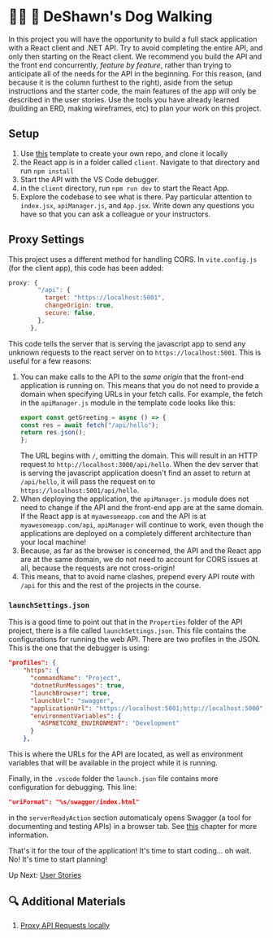 # 🐕‍🦺 🐩 DeShawn's Dog Walking
In this project you will have the opportunity to build a full stack application with a React client and .NET API. Try to avoid completing the entire API, and only then starting on the React client. We recommend you build the API and the front end concurrently, _feature by feature_, rather than trying to anticipate all of the needs for the API in the beginning. For this reason, (and because it is the column furthest to the right), aside from the setup instructions and the starter code, the main features of the app will only be described in the user stories. Use the tools you have already learned (building an ERD, making wireframes, etc) to plan your work on this project. 

## Setup

1. Use [this](https://github.com/nss-group-projects/dotnet-deshawns-react) template to create your own repo, and clone it locally
1. the React app is in a folder called `client`. Navigate to that directory and run `npm install`
1. Start the API with the VS Code debugger. 
1. in the `client` directory, run `npm run dev` to start the React App. 
1. Explore the codebase to see what is there. Pay particular attention to `index.jsx`, `apiManager.js`, and `App.jsx`. Write down any questions you have so that you can ask a colleague or your instructors. 

## Proxy Settings
This project uses a different method for handling CORS. In `vite.config.js` (for the client app), this code has been added:
``` js
proxy: {
        "/api": {
          target: "https://localhost:5001",
          changeOrigin: true,
          secure: false,
        },
      },
```
This code tells the server that is serving the javascript app to send any unknown requests to the react server  on to `https://localhost:5001`. This is useful for a few reasons: 
1. You can make calls to the API to the _same origin_ that the front-end application is running on. This means that you do not need to provide a domain when specifying URLs in your fetch calls. For example, the fetch in the `apiManager.js` module in the template code looks like this:
    ``` javascript
    export const getGreeting = async () => {
    const res = await fetch("/api/hello");
    return res.json();
    };
    ```
    The URL begins with `/`, omitting the domain. This will result in an HTTP request to `http://localhost:3000/api/hello`. When the dev server that is serving the javascript application doesn't find an asset to return at `/api/hello`, it will pass the request on to `https://localhost:5001/api/hello`. 
1. When deploying the application, the `apiManager.js` module does not need to change if the API and the front-end app are at the same domain. If the React app is at `myawesomeapp.com` and the API is at `myawesomeapp.com/api`, `apiManager` will continue to work, even though the applications are deployed on a completely different architecture than your local machine!
1. Because, as far as the browser is concerned, the API and the React app are at the same domain, we do not need to account for CORS issues at all, because the requests are not cross-origin!
1. This means, that to avoid name clashes, prepend every API route with `/api` for this and the rest of the projects in the course. 

### `launchSettings.json`
This is a good time to point out that in the `Properties` folder of the API project, there is a file called `launchSettings.json`. This file contains the configurations for running the web API. 
There are two profiles in the JSON. This is the one that the debugger is using:
``` JSON
"profiles": {
    "https": {
      "commandName": "Project",
      "dotnetRunMessages": true,
      "launchBrowser": true,
      "launchUrl": "swagger",
      "applicationUrl": "https://localhost:5001;http://localhost:5000",
      "environmentVariables": {
        "ASPNETCORE_ENVIRONMENT": "Development"
      }
    },
```
This is where the URLs for the API are located, as well as environment variables that will be available in the project while it is running. 

Finally, in the `.vscode` folder the `launch.json` file contains more configuration for debugging. This line:
``` json
"uriFormat": "%s/swagger/index.html"
```
in the `serverReadyAction` section automaticaly opens Swagger (a tool for documenting and testing APIs) in a browser tab. See [this](./honey-rae-open-api.md) chapter for more information.  

That's it for the tour of the application! It's time to start coding... oh wait. No! It's time to start planning!

Up Next: [User Stories](./deshawns-user-stories.md)



## 🔍 Additional Materials
1. [Proxy API Requests locally](https://vitejs.dev/config/server-options.html#server-proxy)
